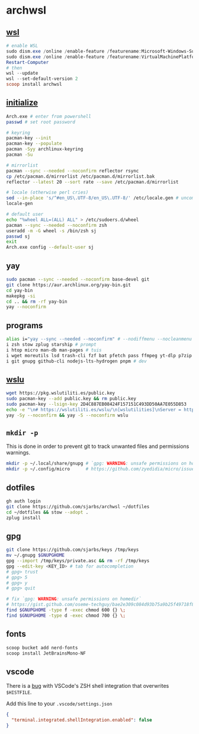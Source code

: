 # archwsl

## [wsl](https://learn.microsoft.com/en-us/windows/wsl/install-manual)

```powershell
# enable WSL
sudo dism.exe /online /enable-feature /featurename:Microsoft-Windows-Subsystem-Linux /all /norestart
sudo dism.exe /online /enable-feature /featurename:VirtualMachinePlatform /all /norestart
Restart-Computer
# then
wsl --update
wsl --set-default-version 2
scoop install archwsl
```

## [initialize](https://wsldl-pg.github.io/ArchW-docs/How-to-Setup/)

```sh
Arch.exe # enter from powershell
passwd # set root password

# keyring
pacman-key --init
pacman-key --populate
pacman -Syy archlinux-keyring
pacman -Su

# mirrorlist
pacman --sync --needed --noconfirm reflector rsync
cp /etc/pacman.d/mirrorlist /etc/pacman.d/mirrorlist.bak
reflector --latest 20 --sort rate --save /etc/pacman.d/mirrorlist

# locale (otherwise perl cries)
sed --in-place 's/^#en_US\.UTF-8/en_US\.UTF-8/' /etc/locale.gen # uncomment
locale-gen

# default user
echo "%wheel ALL=(ALL) ALL" > /etc/sudoers.d/wheel
pacman --sync --needed --noconfirm zsh
useradd -m -G wheel -s /bin/zsh sj
passwd sj
exit
Arch.exe config --default-user sj
```

## yay

```sh
sudo pacman --sync --needed --noconfirm base-devel git
git clone https://aur.archlinux.org/yay-bin.git
cd yay-bin
makepkg -si
cd .. && rm -rf yay-bin
yay --noconfirm
```

## programs

```sh
alias i="yay --sync --needed --noconfirm" # --nodiffmenu --nocleanmenu
i zsh stow zplug starship # prompt
i htop micro man-db man-pages # tuis
i wget moreutils lsd trash-cli fzf bat pfetch pass ffmpeg yt-dlp p7zip # clis
i git gnupg github-cli nodejs-lts-hydrogen pnpm # dev
```

## [wslu](https://wslutiliti.es/wslu/)

```sh
wget https://pkg.wslutiliti.es/public.key
sudo pacman-key --add public.key && rm public.key
sudo pacman-key --lsign-key 2D4C887EB08424F157151C493DD50AA7E055D853
echo -e "\n# https://wslutiliti.es/wslu/\n[wslutilities]\nServer = https://pkg.wslutiliti.es/arch/" | sudo tee -a /etc/pacman.conf
yay -Sy --noconfirm && yay -S --noconfirm wslu
```

## `mkdir -p`

This is done in order to prevent git to track unwanted files and permissions warnings.

```sh
mkdir -p ~/.local/share/gnupg # `gpg: WARNING: unsafe permissions on homedir`
mkdir -p ~/.config/micro      # https://github.com/zyedidia/micro/issues/2004
```

## dotfiles

```sh
gh auth login
git clone https://github.com/sjarbs/archwsl ~/dotfiles
cd ~/dotfiles && stow --adopt .
zplug install
```

## gpg

```sh
git clone https://github.com/sjarbs/keys /tmp/keys
mv ~/.gnupg $GNUPGHOME
gpg --import /tmp/keys/private.asc && rm -rf /tmp/keys
gpg --edit-key <KEY_ID> # tab for autocompletion
# gpg> trust
# gpg> 5
# gpg> y
# gpg> quit

# fix `gpg: WARNING: unsafe permissions on homedir`
# https://gist.github.com/oseme-techguy/bae2e309c084d93b75a9b25f49718f85#gistcomment-3585593
find $GNUPGHOME -type f -exec chmod 600 {} \;
find $GNUPGHOME -type d -exec chmod 700 {} \;
```

## fonts

```powershell
scoop bucket add nerd-fonts
scoop install JetBrainsMono-NF
```

## vscode

There is a [bug](https://stackoverflow.com/questions/74764599/histfile-in-integrated-terminal-not-the-same-as-normal-terminal) with VSCode's ZSH shell integration that overwrites `$HISTFILE`.

Add this line to your `.vscode/settings.json`

```json
{
  "terminal.integrated.shellIntegration.enabled": false
}
```
